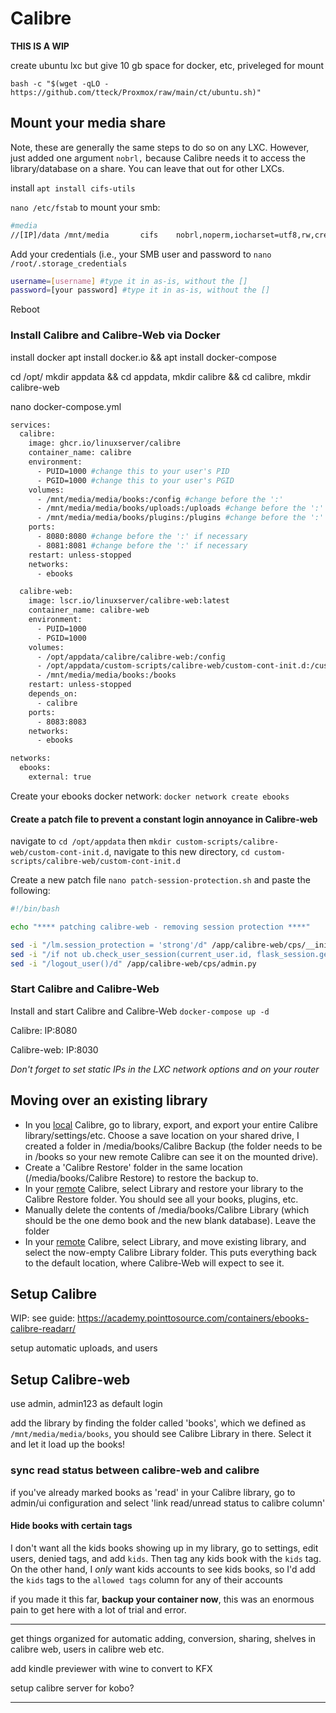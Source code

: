 # Calibre

**THIS IS A WIP**

create ubuntu lxc but give 10 gb space for docker, etc,  priveleged for mount

`bash -c "$(wget -qLO - https://github.com/tteck/Proxmox/raw/main/ct/ubuntu.sh)"`

## Mount your media share

Note, these are generally the same steps to do so on any LXC. However, just added one argument `nobrl,` because Calibre needs it to access the library/database on a share. You can leave that out for other LXCs.

install `apt install cifs-utils`

`nano /etc/fstab` to mount your smb:

```bash
#media
//[IP]/data /mnt/media       cifs    nobrl,noperm,iocharset=utf8,rw,credentials=/root/.storage_credentials,uid=1000,gid=1000,file_mode=0660,dir_mode=0770 0       0
```

Add your credentials (i.e., your SMB user and password to `nano /root/.storage_credentials`

```bash
username=[username] #type it in as-is, without the []
password=[your password] #type it in as-is, without the []
```

Reboot

### Install Calibre and Calibre-Web via Docker

install docker apt install docker.io && apt install docker-compose

cd /opt/ mkdir appdata && cd appdata, mkdir calibre && cd calibre, mkdir calibre-web

nano docker-compose.yml

```dockerfile
services:
  calibre:
    image: ghcr.io/linuxserver/calibre
    container_name: calibre
    environment:
      - PUID=1000 #change this to your user's PID
      - PGID=1000 #change this to your user's PGID
    volumes:
      - /mnt/media/media/books:/config #change before the ':'
      - /mnt/media/media/books/uploads:/uploads #change before the ':'
      - /mnt/media/media/books/plugins:/plugins #change before the ':'
    ports:
      - 8080:8080 #change before the ':' if necessary
      - 8081:8081 #change before the ':' if necessary
    restart: unless-stopped
    networks:
      - ebooks

  calibre-web:
    image: lscr.io/linuxserver/calibre-web:latest
    container_name: calibre-web
    environment:
      - PUID=1000
      - PGID=1000
    volumes:
      - /opt/appdata/calibre/calibre-web:/config
      - /opt/appdata/custom-scripts/calibre-web/custom-cont-init.d:/custom-cont-init.d
      - /mnt/media/media/books:/books
    restart: unless-stopped
    depends_on:
      - calibre
    ports:
      - 8083:8083
    networks:
      - ebooks

networks:
  ebooks:
    external: true
```

Create your ebooks docker network: `docker network create ebooks`

#### Create a patch file to prevent a constant login annoyance in Calibre-web

navigate to `cd /opt/appdata` then `mkdir custom-scripts/calibre-web/custom-cont-init.d`, navigate to this new directory, `cd custom-scripts/calibre-web/custom-cont-init.d`

Create a new patch file `nano patch-session-protection.sh` and paste the following:

```bash
#!/bin/bash

echo "**** patching calibre-web - removing session protection ****"

sed -i "/lm.session_protection = 'strong'/d" /app/calibre-web/cps/__init__.py
sed -i "/if not ub.check_user_session(current_user.id, flask_session.get('_id')) and 'opds' not in request.path:/d" /app/calibre-web/cps/admin.py
sed -i "/logout_user()/d" /app/calibre-web/cps/admin.py
```

### Start Calibre and Calibre-Web

Install and start Calibre and Calibre-Web `docker-compose up -d `

Calibre: IP:8080

Calibre-web: IP:8030

*Don't forget to set static IPs in the LXC network options and on your router*

## Moving over an existing library

- In you <u>local</u> Calibre, go to library, export, and export your entire Calibre library/settings/etc. Choose a save location on your shared drive, I created a folder in /media/books/Calibre Backup (the folder needs to be in /books so your new remote Calibre can see it on the mounted drive). 
- Create a 'Calibre Restore' folder in the same location (/media/books/Calibre Restore) to restore the backup to.
- In your <u>remote</u> Calibre, select Library and restore your library to the Calibre Restore folder. You should see all your books, plugins, etc. 
- Manually delete the contents of /media/books/Calibre Library (which should be the one demo book and the new blank database). Leave the folder
- In your <u>remote</u> Calibre, select Library, and move existing library, and select the now-empty Calibre Library folder. This puts everything back to the default location, where Calibre-Web will expect to see it.

## Setup Calibre

WIP: see guide: https://academy.pointtosource.com/containers/ebooks-calibre-readarr/

setup automatic uploads, and users

## Setup Calibre-web 

use admin, admin123 as default login

add the library by finding the folder called 'books', which we defined as `/mnt/media/media/books`, you should see Calibre Library in there. Select it and let it load up the books!

### sync read status between calibre-web and calibre

if you've already marked books as 'read' in your Calibre library, go to admin/ui configuration and select 'link read/unread status to calibre column' 

#### Hide books with certain tags

I don't want all the kids books showing up in my library, go to settings, edit users, denied tags, and add `kids`. Then tag any kids book with the `kids` tag. On the other hand, I *only* want kids accounts to see kids books, so I'd add the `kids` tags to the `allowed tags` column for any of their accounts

if you made it this far, **backup your container now**, this was an enormous pain to get here with a lot of trial and error.

---

get things organized for automatic adding, conversion, sharing, shelves in calibre web, users in calibre web etc.

add kindle previewer with wine to convert to KFX

setup calibre server for kobo?

- - - - 